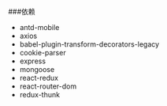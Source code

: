 ###依赖

- antd-mobile
- axios
- babel-plugin-transform-decorators-legacy
- cookie-parser
- express
- mongoose
- react-redux
- react-router-dom
- redux-thunk